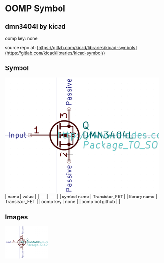 # OOMP Symbol  
## dmn3404l  by kicad  
  
oomp key: none  
  
source repo at: [https://gitlab.com/kicad/libraries/kicad-symbols](https://gitlab.com/kicad/libraries/kicad-symbols)  
## Symbol  
  
[![working.png](working_600.png)](working.png)  
| name | value | 
| --- | --- | 
| symbol name | Transistor_FET | 
| library name | Transistor_FET | 
| oomp key | none | 
| oomp bot github |  | 
## Images  
  
[![working.png](working_140.png)](working.png)  
